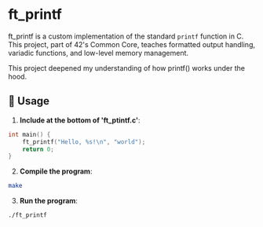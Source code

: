 # ft_printf
ft_printf is a custom implementation of the standard `printf` function in C. This project, part of 42's Common Core, teaches formatted output handling, variadic functions, and low-level memory management.

This project deepened my understanding of how printf() works under the hood.

## 🔧 Usage  
1. **Include at the bottom of 'ft_ptintf.c'**:
```c
int main() {
    ft_printf("Hello, %s!\n", "world");
    return 0;
}
```
2. **Compile the program**:  
```bash
make
```

3. **Run the program**:
```bash
./ft_printf
```
